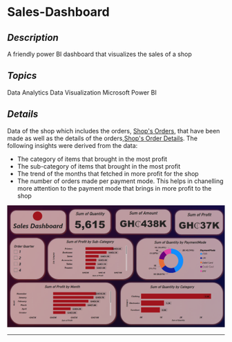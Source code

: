 # Sales-Dashboard

## _Description_
A friendly power BI dashboard that visualizes the sales of a shop

## _Topics_
Data Analytics
Data Visualization
Microsoft Power BI

## _Details_
Data of the shop which includes the orders, [Shop's Orders](https://github.com/brendaakweongo/Sales-Dashboard/blob/main/Datasets/Orders.csv),  that have been made as well as the details of the orders,[Shop's Order Details](https://github.com/brendaakweongo/Sales-Dashboard/blob/main/Datasets/Details.csv). The following insights were derived from the data:
- The category of items that brought in the most profit
- The sub-category of items that brought in the most profit
- The trend of the months that fetched in more profit for the shop
- The number of orders made per payment mode. This helps in chanelling more attention to the payment mode that brings in more profit to the shop

![Screenshot 2023-07-28 152259](https://github.com/brendaakweongo/Sales-Dashboard/blob/main/sales.png)

<hr />
<br />
